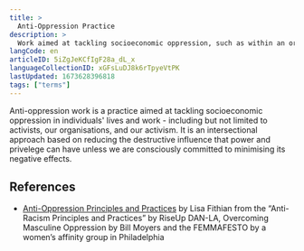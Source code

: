 ```yaml
---
title: >
  Anti-Oppression Practice
description: >
  Work aimed at tackling socioeconomic oppression, such as within an organisation.
langCode: en
articleID: 5iZgJeKCfIgF28a_dL_x
languageCollectionID: xGFsLuDJ8k6rTpyeVtPK
lastUpdated: 1673628396818
tags: ["terms"]
---
```


Anti-oppression work is a practice aimed at tackling socioeconomic oppression in individuals' lives and work - including but not limited to activists, our organisations, and our activism. It is an intersectional approach based on reducing the destructive influence that power and privelege can have unless we are consciously committed to minimising its negative effects.

## References

-   [Anti-Oppression Principles and Practices](https://docs.google.com/Doc?id=dd323hvj_1203cbjhtthc) by Lisa Fithian from the “Anti-Racism Principles and Practices” by RiseUp DAN-LA, Overcoming Masculine Oppression by Bill Moyers and the FEMMAFESTO by a women’s affinity group in Philadelphia